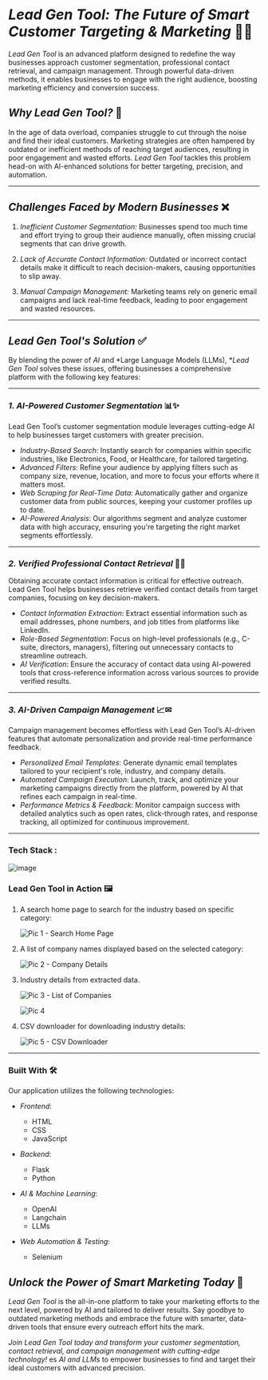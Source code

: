 # *Lead Gen Tool: The Future of Smart Customer Targeting & Marketing* 🎯💼

*Lead Gen Tool* is an advanced platform designed to redefine the way businesses approach customer segmentation, professional contact retrieval, and campaign management. Through powerful data-driven methods, it enables businesses to engage with the right audience, boosting marketing efficiency and conversion success.

## *Why Lead Gen Tool?* 🤔

In the age of data overload, companies struggle to cut through the noise and find their ideal customers. Marketing strategies are often hampered by outdated or inefficient methods of reaching target audiences, resulting in poor engagement and wasted efforts. *Lead Gen Tool* tackles this problem head-on with AI-enhanced solutions for better targeting, precision, and automation.

---

## *Challenges Faced by Modern Businesses* ❌

1. *Inefficient Customer Segmentation:* Businesses spend too much time and effort trying to group their audience manually, often missing crucial segments that can drive growth.
   
2. *Lack of Accurate Contact Information:* Outdated or incorrect contact details make it difficult to reach decision-makers, causing opportunities to slip away.

3. *Manual Campaign Management:* Marketing teams rely on generic email campaigns and lack real-time feedback, leading to poor engagement and wasted resources.

---

## *Lead Gen Tool's Solution* ✅

By blending the power of *AI* and *Large Language Models (LLMs), **Lead Gen Tool* solves these issues, offering businesses a comprehensive platform with the following key features:

---

### *1. AI-Powered Customer Segmentation* 📊✨

Lead Gen Tool’s customer segmentation module leverages cutting-edge AI to help businesses target customers with greater precision.

- *Industry-Based Search*: Instantly search for companies within specific industries, like Electronics, Food, or Healthcare, for tailored targeting.
- *Advanced Filters*: Refine your audience by applying filters such as company size, revenue, location, and more to focus your efforts where it matters most.
- *Web Scraping for Real-Time Data*: Automatically gather and organize customer data from public sources, keeping your customer profiles up to date.
- *AI-Powered Analysis*: Our algorithms segment and analyze customer data with high accuracy, ensuring you're targeting the right market segments effortlessly.

---

### *2. Verified Professional Contact Retrieval* 📧🔎

Obtaining accurate contact information is critical for effective outreach. Lead Gen Tool helps businesses retrieve verified contact details from target companies, focusing on key decision-makers.

- *Contact Information Extraction*: Extract essential information such as email addresses, phone numbers, and job titles from platforms like LinkedIn.
- *Role-Based Segmentation*: Focus on high-level professionals (e.g., C-suite, directors, managers), filtering out unnecessary contacts to streamline outreach.
- *AI Verification*: Ensure the accuracy of contact data using AI-powered tools that cross-reference information across various sources to provide verified results.

---

### *3. AI-Driven Campaign Management* 📈✉

Campaign management becomes effortless with Lead Gen Tool’s AI-driven features that automate personalization and provide real-time performance feedback.

- *Personalized Email Templates*: Generate dynamic email templates tailored to your recipient's role, industry, and company details.
- *Automated Campaign Execution*: Launch, track, and optimize your marketing campaigns directly from the platform, powered by AI that refines each campaign in real-time.
- *Performance Metrics & Feedback*: Monitor campaign success with detailed analytics such as open rates, click-through rates, and response tracking, all optimized for continuous improvement.

---

### Tech Stack :

![image](https://github.com/user-attachments/assets/567a8d3c-20a4-46d6-b735-abe9720faee4)


### Lead Gen Tool in Action 🖼

1. A search home page to search for the industry based on specific category:

   ![Pic 1 - Search Home Page](Images/Pic_1.jpg)

2. A list of company names displayed based on the selected category:

   ![Pic 2 - Company Details](Images/Pic_3.jpg)

3. Industry details from extracted data.

   ![Pic 3 - List of Companies](Images/Pic_2.jpg)

   ![Pic 4](Images/Pic_4.jpg)


5. CSV downloader for downloading industry details:

   ![Pic 5 - CSV Downloader](Images/Pic_5.jpg)

---


### Built With 🛠

Our application utilizes the following technologies:

- *Frontend*:
  - HTML
  - CSS
  - JavaScript

- *Backend*:
  - Flask
  - Python

- *AI & Machine Learning*:
  - OpenAI
  - Langchain
  - LLMs

- *Web Automation & Testing*:
  - Selenium



## *Unlock the Power of Smart Marketing Today* 🔑

*Lead Gen Tool* is the all-in-one platform to take your marketing efforts to the next level, powered by AI and tailored to deliver results. Say goodbye to outdated marketing methods and embrace the future with smarter, data-driven tools that ensure every outreach effort hits the mark.

*Join Lead Gen Tool today and transform your customer segmentation, contact retrieval, and campaign management with cutting-edge technology!*
es *AI and LLMs* to empower businesses to find and target their ideal customers with advanced precision.
